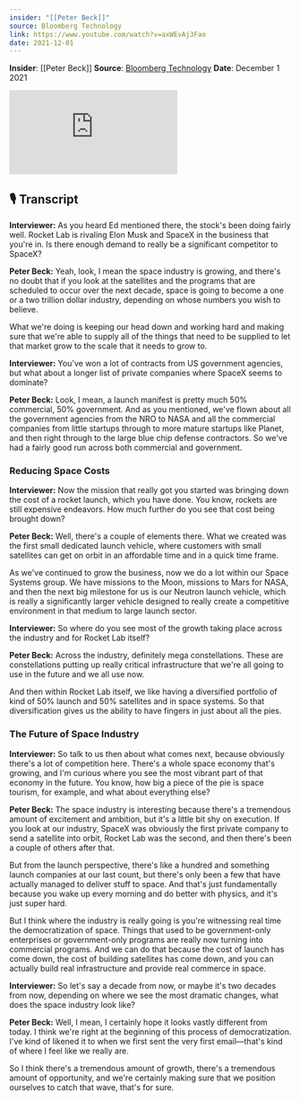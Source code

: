 ```yaml
---
insider: "[[Peter Beck]]"
source: Bloomberg Technology
link: https://www.youtube.com/watch?v=axWEvAj3Fao
date: 2021-12-01
---
```


**Insider**: [[Peter Beck]]
**Source**: [Bloomberg Technology](https://www.youtube.com/watch?v=axWEvAj3Fao)
**Date**: December 1 2021

<div class="responsive-video">
<iframe src="https://www.youtube.com/embed/axWEvAj3Fao" title="Peter Beck Tries to Take on Elon Musk in Space" frameborder="0" allow="accelerometer; autoplay; clipboard-write; encrypted-media; gyroscope; picture-in-picture; web-share" referrerpolicy="strict-origin-when-cross-origin" allowfullscreen></iframe>
</div>

## 🎙️ Transcript

**Interviewer:** As you heard Ed mentioned there, the stock's been doing fairly well. Rocket Lab is rivaling Elon Musk and SpaceX in the business that you're in. Is there enough demand to really be a significant competitor to SpaceX?

**Peter Beck:** Yeah, look, I mean the space industry is growing, and there's no doubt that if you look at the satellites and the programs that are scheduled to occur over the next decade, space is going to become a one or a two trillion dollar industry, depending on whose numbers you wish to believe. 

What we're doing is keeping our head down and working hard and making sure that we're able to supply all of the things that need to be supplied to let that market grow to the scale that it needs to grow to.

**Interviewer:** You've won a lot of contracts from US government agencies, but what about a longer list of private companies where SpaceX seems to dominate?

**Peter Beck:** Look, I mean, a launch manifest is pretty much 50% commercial, 50% government. And as you mentioned, we've flown about all the government agencies from the NRO to NASA and all the commercial companies from little startups through to more mature startups like Planet, and then right through to the large blue chip defense contractors. So we've had a fairly good run across both commercial and government.

### Reducing Space Costs

**Interviewer:** Now the mission that really got you started was bringing down the cost of a rocket launch, which you have done. You know, rockets are still expensive endeavors. How much further do you see that cost being brought down?

**Peter Beck:** Well, there's a couple of elements there. What we created was the first small dedicated launch vehicle, where customers with small satellites can get on orbit in an affordable time and in a quick time frame. 

As we've continued to grow the business, now we do a lot within our Space Systems group. We have missions to the Moon, missions to Mars for NASA, and then the next big milestone for us is our Neutron launch vehicle, which is really a significantly larger vehicle designed to really create a competitive environment in that medium to large launch sector.

**Interviewer:** So where do you see most of the growth taking place across the industry and for Rocket Lab itself?

**Peter Beck:** Across the industry, definitely mega constellations. These are constellations putting up really critical infrastructure that we're all going to use in the future and we all use now.

And then within Rocket Lab itself, we like having a diversified portfolio of kind of 50% launch and 50% satellites and in space systems. So that diversification gives us the ability to have fingers in just about all the pies.

### The Future of Space Industry

**Interviewer:** So talk to us then about what comes next, because obviously there's a lot of competition here. There's a whole space economy that's growing, and I'm curious where you see the most vibrant part of that economy in the future. You know, how big a piece of the pie is space tourism, for example, and what about everything else?

**Peter Beck:** The space industry is interesting because there's a tremendous amount of excitement and ambition, but it's a little bit shy on execution. If you look at our industry, SpaceX was obviously the first private company to send a satellite into orbit, Rocket Lab was the second, and then there's been a couple of others after that. 

But from the launch perspective, there's like a hundred and something launch companies at our last count, but there's only been a few that have actually managed to deliver stuff to space. And that's just fundamentally because you wake up every morning and do better with physics, and it's just super hard.

But I think where the industry is really going is you're witnessing real time the democratization of space. Things that used to be government-only enterprises or government-only programs are really now turning into commercial programs. And we can do that because the cost of launch has come down, the cost of building satellites has come down, and you can actually build real infrastructure and provide real commerce in space.

**Interviewer:** So let's say a decade from now, or maybe it's two decades from now, depending on where we see the most dramatic changes, what does the space industry look like?

**Peter Beck:** Well, I mean, I certainly hope it looks vastly different from today. I think we're right at the beginning of this process of democratization. I've kind of likened it to when we first sent the very first email—that's kind of where I feel like we really are. 

So I think there's a tremendous amount of growth, there's a tremendous amount of opportunity, and we're certainly making sure that we position ourselves to catch that wave, that's for sure.